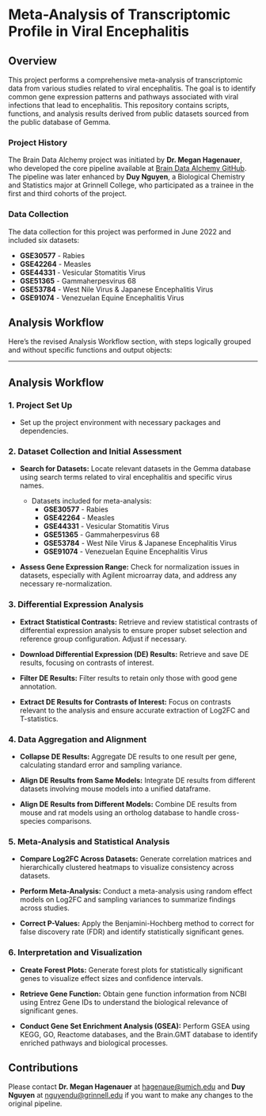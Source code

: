# Meta-Analysis of Transcriptomic Profile in Viral Encephalitis

## Overview

This project performs a comprehensive meta-analysis of transcriptomic data from various studies related to viral encephalitis. The goal is to identify common gene expression patterns and pathways associated with viral infections that lead to encephalitis. This repository contains scripts, functions, and analysis results derived from public datasets sourced from the public database of Gemma.

### Project History

The Brain Data Alchemy project was initiated by **Dr. Megan Hagenauer**, who developed the core pipeline available at [Brain Data Alchemy GitHub](https://github.com/hagenaue/BrainDataAlchemy/tree/main). The pipeline was later enhanced by **Duy Nguyen**, a Biological Chemistry and Statistics major at Grinnell College, who participated as a trainee in the first and third cohorts of the project.

### Data Collection

The data collection for this project was performed in June 2022 and included six datasets:
- **GSE30577** - Rabies
- **GSE42264** - Measles
- **GSE44331** - Vesicular Stomatitis Virus
- **GSE51365** - Gammaherpesvirus 68
- **GSE53784** - West Nile Virus & Japanese Encephalitis Virus
- **GSE91074** - Venezuelan Equine Encephalitis Virus

## Analysis Workflow

Here’s the revised Analysis Workflow section, with steps logically grouped and without specific functions and output objects:

---

## Analysis Workflow

### 1. Project Set Up

- Set up the project environment with necessary packages and dependencies.

### 2. Dataset Collection and Initial Assessment

- **Search for Datasets:** Locate relevant datasets in the Gemma database using search terms related to viral encephalitis and specific virus names.
  - Datasets included for meta-analysis:
    - **GSE30577** - Rabies
    - **GSE42264** - Measles
    - **GSE44331** - Vesicular Stomatitis Virus
    - **GSE51365** - Gammaherpesvirus 68
    - **GSE53784** - West Nile Virus & Japanese Encephalitis Virus
    - **GSE91074** - Venezuelan Equine Encephalitis Virus

- **Assess Gene Expression Range:** Check for normalization issues in datasets, especially with Agilent microarray data, and address any necessary re-normalization.

### 3. Differential Expression Analysis

- **Extract Statistical Contrasts:** Retrieve and review statistical contrasts of differential expression analysis to ensure proper subset selection and reference group configuration. Adjust if necessary.

- **Download Differential Expression (DE) Results:** Retrieve and save DE results, focusing on contrasts of interest.

- **Filter DE Results:** Filter results to retain only those with good gene annotation.

- **Extract DE Results for Contrasts of Interest:** Focus on contrasts relevant to the analysis and ensure accurate extraction of Log2FC and T-statistics.

### 4. Data Aggregation and Alignment

- **Collapse DE Results:** Aggregate DE results to one result per gene, calculating standard error and sampling variance.

- **Align DE Results from Same Models:** Integrate DE results from different datasets involving mouse models into a unified dataframe.

- **Align DE Results from Different Models:** Combine DE results from mouse and rat models using an ortholog database to handle cross-species comparisons.

### 5. Meta-Analysis and Statistical Analysis

- **Compare Log2FC Across Datasets:** Generate correlation matrices and hierarchically clustered heatmaps to visualize consistency across datasets.

- **Perform Meta-Analysis:** Conduct a meta-analysis using random effect models on Log2FC and sampling variances to summarize findings across studies.

- **Correct P-Values:** Apply the Benjamini-Hochberg method to correct for false discovery rate (FDR) and identify statistically significant genes.

### 6. Interpretation and Visualization

- **Create Forest Plots:** Generate forest plots for statistically significant genes to visualize effect sizes and confidence intervals.

- **Retrieve Gene Function:** Obtain gene function information from NCBI using Entrez Gene IDs to understand the biological relevance of significant genes.

- **Conduct Gene Set Enrichment Analysis (GSEA):** Perform GSEA using KEGG, GO, Reactome databases, and the Brain.GMT database to identify enriched pathways and biological processes.

## Contributions

Please contact **Dr. Megan Hagenauer** at hagenaue@umich.edu and **Duy Nguyen** at nguyendu@grinnell.edu if you want to make any changes to the original pipeline.